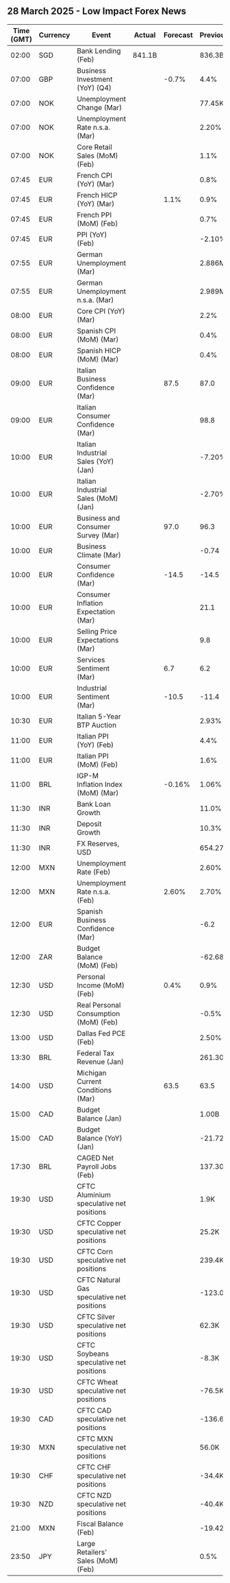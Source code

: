 ## 28 March 2025 - Low Impact Forex News

| Time (GMT) | Currency | Event | Actual | Forecast | Previous |
|------|----------|-------|--------|----------|----------|
| 02:00 | SGD | Bank Lending (Feb) | 841.1B |  | 836.3B |
| 07:00 | GBP | Business Investment (YoY) (Q4) |  | -0.7% | 4.4% |
| 07:00 | NOK | Unemployment Change (Mar) |  |  | 77.45K |
| 07:00 | NOK | Unemployment Rate n.s.a. (Mar) |  |  | 2.20% |
| 07:00 | NOK | Core Retail Sales (MoM) (Feb) |  |  | 1.1% |
| 07:45 | EUR | French CPI (YoY) (Mar) |  |  | 0.8% |
| 07:45 | EUR | French HICP (YoY) (Mar) |  | 1.1% | 0.9% |
| 07:45 | EUR | French PPI (MoM) (Feb) |  |  | 0.7% |
| 07:45 | EUR | PPI (YoY) (Feb) |  |  | -2.10% |
| 07:55 | EUR | German Unemployment (Mar) |  |  | 2.886M |
| 07:55 | EUR | German Unemployment n.s.a. (Mar) |  |  | 2.989M |
| 08:00 | EUR | Core CPI (YoY) (Mar) |  |  | 2.2% |
| 08:00 | EUR | Spanish CPI (MoM) (Mar) |  |  | 0.4% |
| 08:00 | EUR | Spanish HICP (MoM) (Mar) |  |  | 0.4% |
| 09:00 | EUR | Italian Business Confidence (Mar) |  | 87.5 | 87.0 |
| 09:00 | EUR | Italian Consumer Confidence (Mar) |  |  | 98.8 |
| 10:00 | EUR | Italian Industrial Sales (YoY) (Jan) |  |  | -7.20% |
| 10:00 | EUR | Italian Industrial Sales (MoM) (Jan) |  |  | -2.70% |
| 10:00 | EUR | Business and Consumer Survey (Mar) |  | 97.0 | 96.3 |
| 10:00 | EUR | Business Climate (Mar) |  |  | -0.74 |
| 10:00 | EUR | Consumer Confidence (Mar) |  | -14.5 | -14.5 |
| 10:00 | EUR | Consumer Inflation Expectation (Mar) |  |  | 21.1 |
| 10:00 | EUR | Selling Price Expectations (Mar) |  |  | 9.8 |
| 10:00 | EUR | Services Sentiment (Mar) |  | 6.7 | 6.2 |
| 10:00 | EUR | Industrial Sentiment (Mar) |  | -10.5 | -11.4 |
| 10:30 | EUR | Italian 5-Year BTP Auction |  |  | 2.93% |
| 11:00 | EUR | Italian PPI (YoY) (Feb) |  |  | 4.4% |
| 11:00 | EUR | Italian PPI (MoM) (Feb) |  |  | 1.6% |
| 11:00 | BRL | IGP-M Inflation Index (MoM) (Mar) |  | -0.16% | 1.06% |
| 11:30 | INR | Bank Loan Growth |  |  | 11.0% |
| 11:30 | INR | Deposit Growth |  |  | 10.3% |
| 11:30 | INR | FX Reserves, USD |  |  | 654.27B |
| 12:00 | MXN | Unemployment Rate (Feb) |  |  | 2.60% |
| 12:00 | MXN | Unemployment Rate n.s.a. (Feb) |  | 2.60% | 2.70% |
| 12:00 | EUR | Spanish Business Confidence (Mar) |  |  | -6.2 |
| 12:00 | ZAR | Budget Balance (MoM) (Feb) |  |  | -62.68B |
| 12:30 | USD | Personal Income (MoM) (Feb) |  | 0.4% | 0.9% |
| 12:30 | USD | Real Personal Consumption (MoM) (Feb) |  |  | -0.5% |
| 13:00 | USD | Dallas Fed PCE (Feb) |  |  | 2.50% |
| 13:30 | BRL | Federal Tax Revenue (Jan) |  |  | 261.30B |
| 14:00 | USD | Michigan Current Conditions (Mar) |  | 63.5 | 63.5 |
| 15:00 | CAD | Budget Balance (Jan) |  |  | 1.00B |
| 15:00 | CAD | Budget Balance (YoY) (Jan) |  |  | -21.72B |
| 17:30 | BRL | CAGED Net Payroll Jobs (Feb) |  |  | 137.30K |
| 19:30 | USD | CFTC Aluminium speculative net positions |  |  | 1.9K |
| 19:30 | USD | CFTC Copper speculative net positions |  |  | 25.2K |
| 19:30 | USD | CFTC Corn speculative net positions |  |  | 239.4K |
| 19:30 | USD | CFTC Natural Gas speculative net positions |  |  | -123.0K |
| 19:30 | USD | CFTC Silver speculative net positions |  |  | 62.3K |
| 19:30 | USD | CFTC Soybeans speculative net positions |  |  | -8.3K |
| 19:30 | USD | CFTC Wheat speculative net positions |  |  | -76.5K |
| 19:30 | CAD | CFTC CAD speculative net positions |  |  | -136.6K |
| 19:30 | MXN | CFTC MXN speculative net positions |  |  | 56.0K |
| 19:30 | CHF | CFTC CHF speculative net positions |  |  | -34.4K |
| 19:30 | NZD | CFTC NZD speculative net positions |  |  | -40.4K |
| 21:00 | MXN | Fiscal Balance (Feb) |  |  | -19.42B |
| 23:50 | JPY | Large Retailers' Sales (MoM) (Feb) |  |  | 0.5% |
